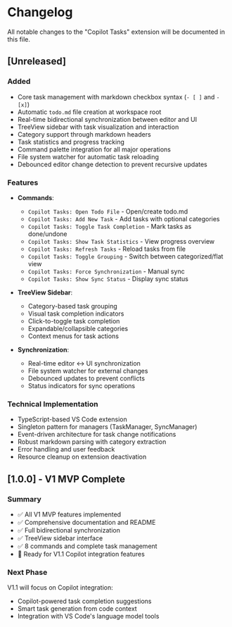 # Changelog

All notable changes to the "Copilot Tasks" extension will be documented in this file.

## [Unreleased]

### Added

- Core task management with markdown checkbox syntax (`- [ ]` and `- [x]`)
- Automatic `todo.md` file creation at workspace root
- Real-time bidirectional synchronization between editor and UI
- TreeView sidebar with task visualization and interaction
- Category support through markdown headers
- Task statistics and progress tracking
- Command palette integration for all major operations
- File system watcher for automatic task reloading
- Debounced editor change detection to prevent recursive updates

### Features

- **Commands**:

  - `Copilot Tasks: Open Todo File` - Open/create todo.md
  - `Copilot Tasks: Add New Task` - Add tasks with optional categories
  - `Copilot Tasks: Toggle Task Completion` - Mark tasks as done/undone
  - `Copilot Tasks: Show Task Statistics` - View progress overview
  - `Copilot Tasks: Refresh Tasks` - Reload tasks from file
  - `Copilot Tasks: Toggle Grouping` - Switch between categorized/flat view
  - `Copilot Tasks: Force Synchronization` - Manual sync
  - `Copilot Tasks: Show Sync Status` - Display sync status

- **TreeView Sidebar**:

  - Category-based task grouping
  - Visual task completion indicators
  - Click-to-toggle task completion
  - Expandable/collapsible categories
  - Context menus for task actions

- **Synchronization**:
  - Real-time editor ↔ UI synchronization
  - File system watcher for external changes
  - Debounced updates to prevent conflicts
  - Status indicators for sync operations

### Technical Implementation

- TypeScript-based VS Code extension
- Singleton pattern for managers (TaskManager, SyncManager)
- Event-driven architecture for task change notifications
- Robust markdown parsing with category extraction
- Error handling and user feedback
- Resource cleanup on extension deactivation

## [1.0.0] - V1 MVP Complete

### Summary

- ✅ All V1 MVP features implemented
- ✅ Comprehensive documentation and README
- ✅ Full bidirectional synchronization
- ✅ TreeView sidebar interface
- ✅ 8 commands and complete task management
- 🎯 Ready for V1.1 Copilot integration features

### Next Phase

V1.1 will focus on Copilot integration:

- Copilot-powered task completion suggestions
- Smart task generation from code context
- Integration with VS Code's language model tools
